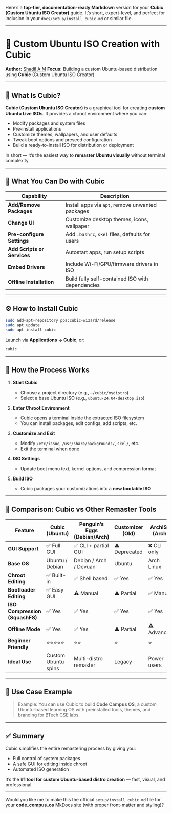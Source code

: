 Here’s a **top-tier, documentation-ready Markdown** version for your **Cubic (Custom Ubuntu ISO Creator)** guide.
It’s short, expert-level, and perfect for inclusion in your `docs/setup/install_cubic.md` or similar file.

---

# 🧰 Custom Ubuntu ISO Creation with Cubic

**Author:** [Shadil A.M](https://www.linkedin.com/in/shadil-am)
**Focus:** Building a custom Ubuntu-based distribution using **Cubic** (Custom Ubuntu ISO Creator)

---

## 🚀 What Is Cubic?

**Cubic (Custom Ubuntu ISO Creator)** is a graphical tool for creating **custom Ubuntu Live ISOs**.
It provides a chroot environment where you can:

* Modify packages and system files
* Pre-install applications
* Customize themes, wallpapers, and user defaults
* Tweak boot options and preseed configuration
* Build a ready-to-install ISO for distribution or deployment

In short — it’s the easiest way to **remaster Ubuntu visually** without terminal complexity.

---

## 🧩 What You Can Do with Cubic

| Capability                  | Description                                      |
| --------------------------- | ------------------------------------------------ |
| **Add/Remove Packages**     | Install apps via `apt`, remove unwanted packages |
| **Change UI**               | Customize desktop themes, icons, wallpaper       |
| **Pre-configure Settings**  | Add `.bashrc`, `skel` files, defaults for users  |
| **Add Scripts or Services** | Autostart apps, run setup scripts                |
| **Embed Drivers**           | Include Wi-Fi/GPU/firmware drivers in ISO        |
| **Offline Installation**    | Build fully self-contained ISO with dependencies |

---

## ⚙️ How to Install Cubic

```bash
sudo add-apt-repository ppa:cubic-wizard/release
sudo apt update
sudo apt install cubic
```

Launch via **Applications → Cubic**, or:

```bash
cubic
```

---

## 🧠 How the Process Works

1. **Start Cubic**

   * Choose a project directory (e.g., `~/cubic/mydistro`)
   * Select a base Ubuntu ISO (e.g., `ubuntu-24.04-desktop.iso`)

2. **Enter Chroot Environment**

   * Cubic opens a terminal inside the extracted ISO filesystem
   * You can install packages, edit configs, add scripts, etc.

3. **Customize and Exit**

   * Modify `/etc/issue`, `/usr/share/backgrounds/`, `skel/`, etc.
   * Exit the terminal when done

4. **ISO Settings**

   * Update boot menu text, kernel options, and compression format

5. **Build ISO**

   * Cubic packages your customizations into a **new bootable ISO**

---

## 🧩 Comparison: Cubic vs Other Remaster Tools

| Feature                        | **Cubic (Ubuntu)**  | **Penguin’s Eggs (Debian/Arch)** | **Customizer (Old)** | **ArchISO (Arch)** |
| ------------------------------ | ------------------- | -------------------------------- | -------------------- | ------------------ |
| **GUI Support**                | ✅ Full GUI          | ✅ CLI + partial GUI              | ⚠️ Deprecated        | ❌ CLI only         |
| **Base OS**                    | Ubuntu / Debian     | Debian / Arch / Devuan           | Ubuntu               | Arch Linux         |
| **Chroot Editing**             | ✅ Built-in          | ✅ Shell based                    | ✅ Yes                | ✅ Yes              |
| **Bootloader Editing**         | ✅ Easy GUI          | ⚠️ Manual                        | ⚠️ Partial           | ✅ Manual           |
| **ISO Compression (SquashFS)** | ✅ Yes               | ✅ Yes                            | ✅ Yes                | ✅ Yes              |
| **Offline Mode**               | ✅ Yes               | ✅ Yes                            | ⚠️ Partial           | ⚠️ Advanced        |
| **Beginner Friendly**          | ⭐⭐⭐⭐⭐               | ⭐⭐                               | ⭐                    | ⭐                  |
| **Ideal Use**                  | Custom Ubuntu spins | Multi-distro remaster            | Legacy               | Power users        |

---

## 🧩 Use Case Example

> Example: You can use Cubic to build **Code Campus OS**, a custom Ubuntu-based learning OS with preinstalled tools, themes, and branding for BTech CSE labs.

---

## ✅ Summary

Cubic simplifies the entire remastering process by giving you:

* Full control of system packages
* A safe GUI for editing inside chroot
* Automated ISO generation

It’s the **#1 tool for custom Ubuntu-based distro creation** — fast, visual, and professional.

---

Would you like me to make this the official `setup/install_cubic.md` file for your **code_compus_os** MkDocs site (with proper front-matter and styling)?
